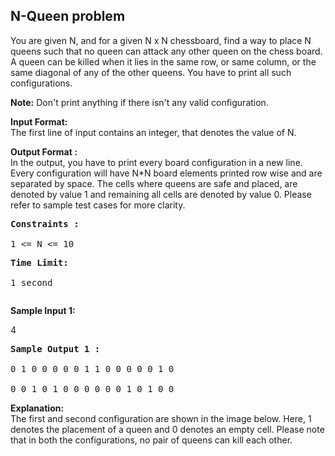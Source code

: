 <h2>N-Queen problem</h2>

<p>You are given N, and for a given N x N chessboard, find a way to place N queens such that no queen can attack any other queen on the chess board. A queen can be killed when it lies in the same row, or same column, or the same diagonal of any of the other queens. You have to print all such configurations.</p>
<p> <strong> Note:</strong> Don't print anything if there isn't any valid configuration.</p>
<p><strong>Input Format:</strong><br>
The first line of input contains an integer, that denotes the value of N.</p>
<p><strong>Output Format :</strong><br>
In the output, you have to print every board configuration in a new line. Every configuration will have N*N board elements printed row wise and are separated by space. The cells where queens are safe and placed, are denoted by value 1 and remaining all cells are denoted by value 0. Please refer to sample test cases for more clarity.</p>
<p><pre><strong>Constraints :</strong><br>
1 <= N <= 10<br></pre>
<pre>
<strong>Time Limit:</strong> <br> 
1 second</p></pre>
<p><strong>Sample Input 1:</strong><br>

4</p>
<p><pre>
<strong>Sample Output 1 :</strong><br>
0 1 0 0 0 0 0 1 1 0 0 0 0 0 1 0<br>
0 0 1 0 1 0 0 0 0 0 0 1 0 1 0 0</pre></p>
<p><strong>Explanation:</strong><br>
The first and second configuration are shown in the image below. Here, 1 denotes the placement of a queen and 0 denotes an empty cell. Please note that in both the configurations, no pair of queens can kill each other.
</p>